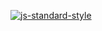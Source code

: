 
[![js-standard-style](https://cdn.rawgit.com/feross/standard/master/badge.svg)](https://github.com/feross/standard)
